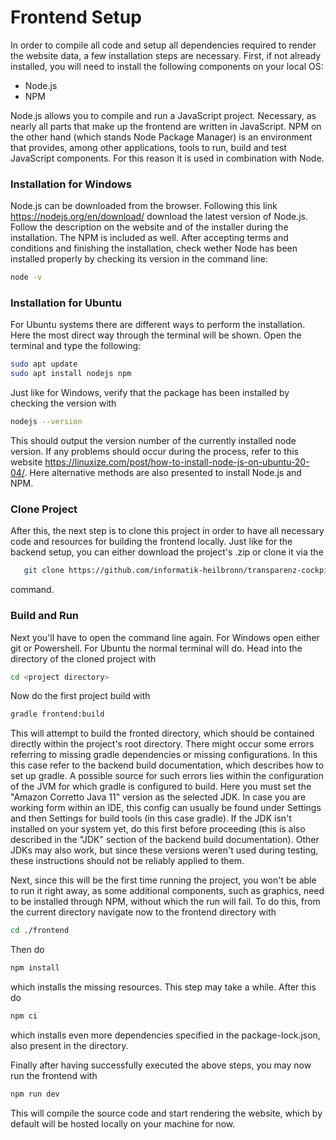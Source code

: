 # Frontend Setup
In order to compile all code and setup all dependencies required to render the website data, a few installation steps are necessary.
First, if not already installed, you will need to install the following components on your local OS:
* Node.js
* NPM

Node.js allows you to compile and run a JavaScript project. Necessary, as nearly all parts that make up the frontend are written in JavaScript. NPM on the other hand (which stands Node Package Manager) is an environment that provides, among other applications, tools to run, build and test JavaScript components. For this reason it is used in combination with Node.

### Installation for Windows
Node.js can be downloaded from the browser. Following this link https://nodejs.org/en/download/ download the latest version of Node.js. Follow the description on the website and of the installer during the installation. The NPM is included as well.
After accepting terms and conditions and finishing the installation, check wether Node has been installed properly by checking its version in the command line:
```sh
node -v
```

### Installation for Ubuntu
For Ubuntu systems there are different ways to perform the installation. Here the most direct way through the terminal will be shown. Open the terminal and type the following:
```sh
sudo apt update
sudo apt install nodejs npm
```
Just like for Windows, verify that the package has been installed by checking the version with
```sh
nodejs --version
```
This should output the version number of the currently installed node version. If any problems should occur during the process, refer to this website https://linuxize.com/post/how-to-install-node-js-on-ubuntu-20-04/. Here alternative methods are also presented to install Node.js and NPM.

### Clone Project
After this, the next step is to clone this project in order to have all necessary code and resources for building the frontend locally. Just like for the backend setup, you can either download the project's .zip or clone it via the
```sh
   git clone https://github.com/informatik-heilbronn/transparenz-cockpit
```
command.

### Build and Run
Next you'll have to open the command line again. For Windows open either git or Powershell. For Ubuntu the normal terminal will do. Head into the directory of the cloned project with
```sh
cd <project directory>
```
Now do the first project build with
```sh
gradle frontend:build
```
This will attempt to build the fronted directory, which should be contained directly within the project's root directory. There might occur some errors referring to missing gradle dependencies or missing configurations. In this this case refer to the backend build documentation, which describes how to set up gradle. A possible source for such errors lies within the configuration of the JVM for which gradle is configured to build. Here you must set the "Amazon Corretto Java 11" version as the selected JDK. In case you are working form within an IDE, this config can usually be found under Settings and then Settings for build tools (in this case gradle). 
If the JDK isn't installed on your system yet, do this first before proceeding (this is also described in the "JDK" section of the backend build documentation). Other JDKs may also work, but since these versions weren't used during testing, these instructions should not be reliably applied to them.

Next, since this will be the first time running the project, you won't be able to run it right away, as some additional components, such as graphics, need to be installed through NPM, without which the run will fail. To do this, from the current directory navigate now to the frontend directory with
```sh
cd ./frontend
```
Then do
```sh
npm install
```
which installs the missing resources. This step may take a while.
After this do
```sh
npm ci
```
which installs even more dependencies specified in the package-lock.json, also present in the directory.

Finally after having successfully executed the above steps, you may now run the frontend with
```sh
npm run dev
```
This will compile the source code and start rendering the website, which by default will be hosted locally on your machine for now.
